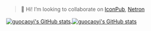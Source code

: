 > 🌱 Hi! I’m looking to collaborate on [IconPub](https://icons.pub), [Netron](https://github.com/guocaoyi/netron)

<div>
  <a href="https://github.com/anuraghazra/github-readme-stats#gh-light-mode-only">
    <img align="center" src="https://github-readme-stats.vercel.app/api?username=guocaoyi&count_private=true&show_icons=true" alt="guocaoyi's GitHub stats" />
  </a>
  <a href="https://github.com/anuraghazra/github-readme-stats#gh-dark-mode-only">
    <img align="center" src="https://github-readme-stats.vercel.app/api?username=guocaoyi&count_private=true&show_icons=true&theme=radical" alt="guocaoyi's GitHub stats" />
  </a>
</div>
